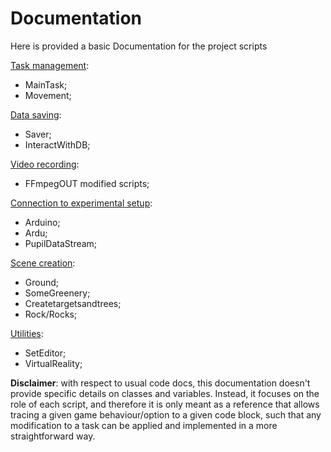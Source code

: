 
# Documentation

Here is provided a basic Documentation for the project scripts

[Task management](scripts_docs/Task_management.md): 
- MainTask;
- Movement;

[Data saving](scripts_docs/Data_saving.md): 
- Saver;
- InteractWithDB;

[Video recording](scripts_docs/Video_recording.md):
- FFmpegOUT modified scripts;

[Connection to experimental setup](scripts_docs/Connection_to_setup.md):
- Arduino;
- Ardu;
- PupilDataStream;

[Scene creation](scripts_docs/Scene_creation.md):
- Ground;
- SomeGreenery;
- Createtargetsandtrees;
- Rock/Rocks;

[Utilities](scripts_docs/Utilities.md):
- SetEditor;
- VirtualReality;

**Disclaimer**: with respect to usual code docs, this documentation doesn't provide specific details on classes and variables. Instead, it focuses on the role of each script, and therefore it is only meant as a reference that allows tracing a given game behaviour/option to a given code block, such that any modification to a task can be applied and implemented in a more straightforward way.

